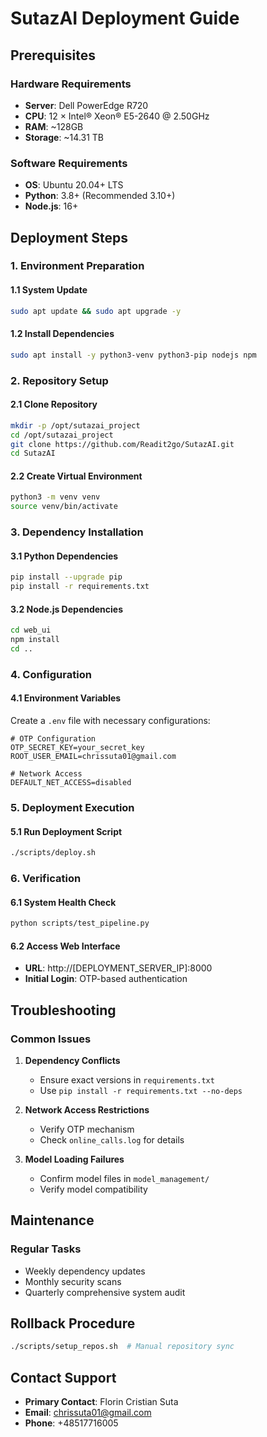 # SutazAI Deployment Guide

## Prerequisites

### Hardware Requirements
- **Server**: Dell PowerEdge R720
- **CPU**: 12 × Intel® Xeon® E5-2640 @ 2.50GHz
- **RAM**: ~128GB
- **Storage**: ~14.31 TB

### Software Requirements
- **OS**: Ubuntu 20.04+ LTS
- **Python**: 3.8+ (Recommended 3.10+)
- **Node.js**: 16+ 

## Deployment Steps

### 1. Environment Preparation

#### 1.1 System Update
```bash
sudo apt update && sudo apt upgrade -y
```

#### 1.2 Install Dependencies
```bash
sudo apt install -y python3-venv python3-pip nodejs npm
```

### 2. Repository Setup

#### 2.1 Clone Repository
```bash
mkdir -p /opt/sutazai_project
cd /opt/sutazai_project
git clone https://github.com/Readit2go/SutazAI.git
cd SutazAI
```

#### 2.2 Create Virtual Environment
```bash
python3 -m venv venv
source venv/bin/activate
```

### 3. Dependency Installation

#### 3.1 Python Dependencies
```bash
pip install --upgrade pip
pip install -r requirements.txt
```

#### 3.2 Node.js Dependencies
```bash
cd web_ui
npm install
cd ..
```

### 4. Configuration

#### 4.1 Environment Variables
Create a `.env` file with necessary configurations:
```
# OTP Configuration
OTP_SECRET_KEY=your_secret_key
ROOT_USER_EMAIL=chrissuta01@gmail.com

# Network Access
DEFAULT_NET_ACCESS=disabled
```

### 5. Deployment Execution

#### 5.1 Run Deployment Script
```bash
./scripts/deploy.sh
```

### 6. Verification

#### 6.1 System Health Check
```bash
python scripts/test_pipeline.py
```

#### 6.2 Access Web Interface
- **URL**: http://[DEPLOYMENT_SERVER_IP]:8000
- **Initial Login**: OTP-based authentication

## Troubleshooting

### Common Issues
1. **Dependency Conflicts**
   - Ensure exact versions in `requirements.txt`
   - Use `pip install -r requirements.txt --no-deps`

2. **Network Access Restrictions**
   - Verify OTP mechanism
   - Check `online_calls.log` for details

3. **Model Loading Failures**
   - Confirm model files in `model_management/`
   - Verify model compatibility

## Maintenance

### Regular Tasks
- Weekly dependency updates
- Monthly security scans
- Quarterly comprehensive system audit

## Rollback Procedure
```bash
./scripts/setup_repos.sh  # Manual repository sync
```

## Contact Support
- **Primary Contact**: Florin Cristian Suta
- **Email**: chrissuta01@gmail.com
- **Phone**: +48517716005 